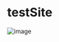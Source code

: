 # testSite

![image](https://user-images.githubusercontent.com/84500263/130207922-a11f8621-a5d9-4631-9468-c30b807c3671.png)
